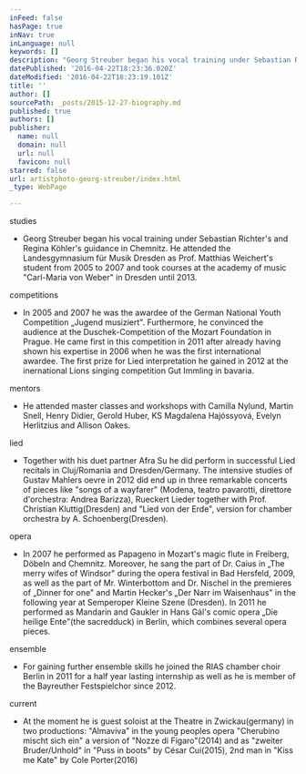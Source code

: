 ```yaml
---
inFeed: false
hasPage: true
inNav: true
inLanguage: null
keywords: []
description: "Georg Streuber began his vocal training under Sebastian Richter's and Regina Köhler's guidance in Chemnitz. He attended the Landesgymnasium für Musik Dresden as Prof. Matthias Weichert's student from 2005 to 2007 and took courses at the academy of music \"Carl-Maria von Weber\" in Dresden until 2013. In 2005 and 2007 he was the awardee of the German National Youth Competition „Jugend musiziert“. Furthermore, he convinced the audience at the Duschek-Competition of the Mozart Foundation in Prague. He came first in this competition in 2011 after already having shown his expertise in 2006 when he was the first international awardee. The first prize for Lied interpretation he gained in 2012 at the inernational Lions singing competition Gut Immling in bavaria. He attended master classes and workshops with Camilla Nylund, Martin Snell, Henry Didier, Gerold Huber, KS Magdalena Hajóssyová, Evelyn Herlitzius and Allison Oakes. Together with his duet partner Afra Su he did perform in successful Lied recitals in Cluj/Romania and Dresden/Germany. The intensive studies of Gustav Mahlers oevre in 2012 did end up in three remarkable concerts of pieces like \"songs of a wayfarer\" (Modena, teatro pavarotti, direttore d'orchestra: Andrea Barizza), Rueckert Lieder together with Prof. Christian Kluttig(Dresden) and \"Lied von der Erde\", version for chamber orchestra by A. Schoenberg(Dresden) In 2007 he performed as Papageno in Mozart‘s magic flute in Freiberg, Döbeln and Chemnitz. Moreover, he sang the part of Dr. Caius in „The merry wifes of Windsor“ during the opera festival in Bad Hersfeld, 2009, as well as the part of Mr. Winterbottom and Dr. Nischel in the premieres of „Dinner for one“ and Martin Hecker‘s „Der Narr im Waisenhaus“ in the following year at Semperoper Kleine Szene (Dresden). In 2011 he performed as Mandarin and Gaukler in Hans Gál‘s comic opera „Die heilige Ente“(the sacredduck) in Berlin, which combines several opera pieces. For gaining further ensemble skills he joined the RIAS chamber choir Berlin in 2011 for a half year lasting internship as well as he is member of the Bayreuther Festspielchor since 2012. At the moment he is guest soloist at the Theatre in Zwickau(germany) in two productions: \"Almaviva\" in the young peoples opera \"Cherubino mischt sich ein\" a version of \"Nozze di Figaro\"(2014) and as \"zweiter Bruder/Unhold\" in \"Puss in boots\" by César Cui(2015), 2nd man in \"Kiss me Kate\" by Cole Porter(2016"
datePublished: '2016-04-22T18:23:36.020Z'
dateModified: '2016-04-22T18:23:19.101Z'
title: ''
author: []
sourcePath: _posts/2015-12-27-biography.md
published: true
authors: []
publisher:
  name: null
  domain: null
  url: null
  favicon: null
starred: false
url: artistphoto-georg-streuber/index.html
_type: WebPage

---
```

studies

* Georg Streuber began his vocal training under Sebastian Richter's and Regina Köhler's guidance in Chemnitz. He attended the Landesgymnasium für Musik Dresden as Prof. Matthias Weichert's student from 2005 to 2007 and took courses at the academy of music "Carl-Maria von Weber" in Dresden until 2013\. 

competitions

* In 2005 and 2007 he was the awardee of the German National Youth Competition „Jugend musiziert". Furthermore, he convinced the audience at the Duschek-Competition of the Mozart Foundation in Prague. He came first in this competition in 2011 after already having shown his expertise in 2006 when he was the first international awardee. The first prize for Lied interpretation he gained in 2012 at the inernational Lions singing competition Gut Immling in bavaria. 

mentors

* He attended master classes and workshops with Camilla Nylund, Martin Snell, Henry Didier, Gerold Huber, KS Magdalena Hajóssyová, Evelyn Herlitzius and Allison Oakes. 

lied

* Together with his duet partner Afra Su he did perform in successful Lied recitals in Cluj/Romania and Dresden/Germany. The intensive studies of Gustav Mahlers oevre in 2012 did end up in three remarkable concerts of pieces like "songs of a wayfarer" (Modena, teatro pavarotti, direttore d'orchestra: Andrea Barizza), Rueckert Lieder together with Prof. Christian Kluttig(Dresden) and "Lied von der Erde", version for chamber orchestra by A. Schoenberg(Dresden). 

opera

* In 2007 he performed as Papageno in Mozart's magic flute in Freiberg, Döbeln and Chemnitz. Moreover, he sang the part of Dr. Caius in „The merry wifes of Windsor" during the opera festival in Bad Hersfeld, 2009, as well as the part of Mr. Winterbottom and Dr. Nischel in the premieres of „Dinner for one" and Martin Hecker's „Der Narr im Waisenhaus" in the following year at Semperoper Kleine Szene (Dresden). In 2011 he performed as Mandarin and Gaukler in Hans Gál's comic opera „Die heilige Ente"(the sacredduck) in Berlin, which combines several opera pieces. 

ensemble

* For gaining further ensemble skills he joined the RIAS chamber choir Berlin in 2011 for a half year lasting internship as well as he is member of the Bayreuther Festspielchor since 2012\. 

current

* At the moment he is guest soloist at the Theatre in Zwickau(germany) in two productions: "Almaviva" in the young peoples opera "Cherubino mischt sich ein" a version of "Nozze di Figaro"(2014) and as "zweiter Bruder/Unhold" in "Puss in boots" by César Cui(2015), 2nd man in "Kiss me Kate" by Cole Porter(2016)